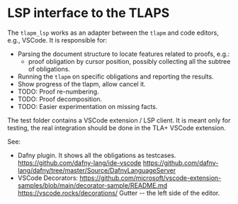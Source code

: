 # LSP interface to the TLAPS

The `tlapm_lsp` works as an adapter between the `tlapm` and code editors, e.g., VSCode.
It is responsible for:
  - Parsing the document structure to locate features related to proofs, e.g.:
      - proof obligation by cursor position, possibly collecting all the subtree of obligations.
  - Running the `tlapm` on specific obligations and reporting the results.
  - Show progress of the tlapm, allow cancel it.
  - TODO: Proof re-numbering.
  - TODO: Proof decomposition.
  - TODO: Easier experimentation on missing facts.

The test folder contains a VSCode extension / LSP client. It is meant only for testing,
the real integration should be done in the TLA+ VSCode extension.

See:
  - Dafny plugin. It shows all the obligations as testcases.
    <https://github.com/dafny-lang/ide-vscode>
    <https://github.com/dafny-lang/dafny/tree/master/Source/DafnyLanguageServer>
  - VSCode Decorators: https://github.com/microsoft/vscode-extension-samples/blob/main/decorator-sample/README.md
    https://vscode.rocks/decorations/
    Gutter -- the left side of the editor.

